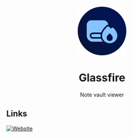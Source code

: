 <div align="center">

![](.media/icon-128x128_round.png)

# Glassfire

Note vault viewer

</div>

## Links

[![Website](https://img.shields.io/website?url=https%3A%2F%2Fglassfire.github.io%2F)](https://glassfire.github.io/)

